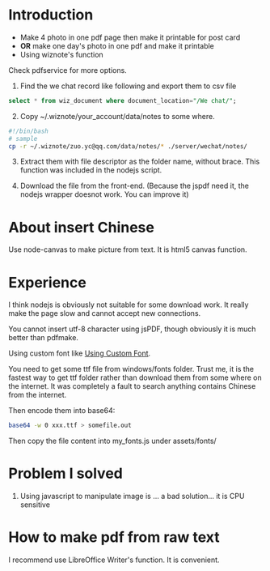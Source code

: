 # Introduction

 - Make 4 photo in one pdf page then make it printable for post card
 - __OR__ make one day's photo in one pdf and make it printable
 - Using wiznote's function
 
Check pdfservice for more options.

1. Find the we chat record like following and export them to csv file
  ```sql
  select * from wiz_document where document_location="/We chat/";
  ``` 


2. Copy ~/.wiznote/your_account/data/notes to some where.
  ```bash
  #!/bin/bash
  # sample
  cp -r ~/.wiznote/zuo.yc@qq.com/data/notes/* ./server/wechat/notes/
  ```

3. Extract them with file descriptor as the folder name, without brace. This function was included in the nodejs script.

4. Download the file from the front-end. (Because the jspdf need it, the nodejs wrapper doesnot work. You can improve it)

# About insert Chinese

Use node-canvas to make picture from text. It is html5 canvas function.

# Experience

I think nodejs is obviously not suitable for some download work. It really make the page slow and cannot accept new connections.

You cannot insert utf-8 character using jsPDF, though obviously it is much better than pdfmake.

Using custom font like [Using Custom Font](https://github.com/bpampuch/pdfmake/wiki/Custom-Fonts---client-side).

You need to get some ttf file from windows/fonts folder. Trust me, it is the fastest way to get ttf folder rather than download them from some where on the internet. It was completely a fault to search anything contains Chinese from the internet.

Then encode them into base64:

```bash
base64 -w 0 xxx.ttf > somefile.out
```
Then copy the file content into my_fonts.js under assets/fonts/

# Problem I solved
1. Using javascript to manipulate image is ... a bad solution... it is CPU sensitive

# How to make pdf from raw text

I recommend use LibreOffice Writer's function. It is convenient.
